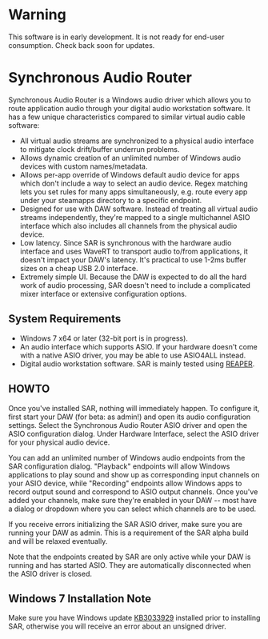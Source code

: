 # Warning

This software is in early development. It is not ready for end-user consumption.
Check back soon for updates.

# Synchronous Audio Router

Synchronous Audio Router is a Windows audio driver which allows you to route
application audio through your digital audio workstation software. It has a few
unique characteristics compared to similar virtual audio cable software:

* All virtual audio streams are synchronized to a physical audio interface to
  mitigate clock drift/buffer underrun problems.
* Allows dynamic creation of an unlimited number of Windows audio devices with
  custom names/metadata.
* Allows per-app override of Windows default audio device for apps which
  don't include a way to select an audio device. Regex matching lets you set
  rules for many apps simultaneously, e.g. route every app under your steamapps
  directory to a specific endpoint.
* Designed for use with DAW software. Instead of treating all virtual audio
  streams independently, they're mapped to a single multichannel ASIO interface
  which also includes all channels from the physical audio device.
* Low latency. Since SAR is synchronous with the hardware audio interface and
  uses WaveRT to transport audio to/from applications, it doesn't impact your
  DAW's latency. It's practical to use 1-2ms buffer sizes on a cheap USB 2.0
  interface.
* Extremely simple UI. Because the DAW is expected to do all the hard work of
  audio processing, SAR doesn't need to include a complicated mixer interface or
  extensive configuration options.

## System Requirements

* Windows 7 x64 or later (32-bit port is in progress).
* An audio interface which supports ASIO. If your hardware doesn't come with a
  native ASIO driver, you may be able to use ASIO4ALL instead.
* Digital audio workstation software. SAR is mainly tested using [REAPER](http://www.reaper.fm/).

## HOWTO

Once you've installed SAR, nothing will immediately happen. To configure it,
first start your DAW (for beta: as admin!) and open its audio configuration
settings. Select the Synchronous Audio Router ASIO driver and open the ASIO
configuration dialog. Under Hardware Interface, select the ASIO driver for
your physical audio device.

You can add an unlimited number of Windows audio endpoints from the SAR
configuration dialog. "Playback" endpoints will allow Windows applications
to play sound and show up as corresponding input channels on your ASIO device,
while "Recording" endpoints allow Windows apps to record output sound and
correspond to ASIO output channels. Once you've added your channels, make sure
they're enabled in your DAW -- most have a dialog or dropdown where you can
select which channels are to be used.

If you receive errors initializing the SAR ASIO driver, make sure you are
running your DAW as admin. This is a requirement of the SAR alpha build and
will be relaxed eventually.

Note that the endpoints created by SAR are only active while your DAW is
running and has started ASIO. They are automatically disconnected when the
ASIO driver is closed.

## Windows 7 Installation Note

Make sure you have Windows update [KB3033929](https://technet.microsoft.com/en-us/library/security/3033929.aspx)
installed prior to installing SAR, otherwise you will receive an error about
an unsigned driver.



